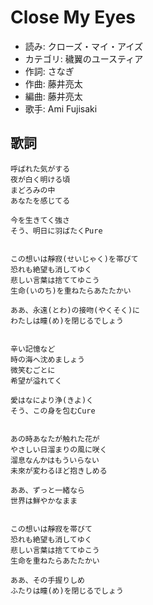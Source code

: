 Close My Eyes
==============

- 読み: クローズ・マイ・アイズ
- カテゴリ: 穢翼のユースティア
- 作詞: さなぎ
- 作曲: 藤井亮太
- 編曲: 藤井亮太
- 歌手: Ami Fujisaki


歌詞
-----

    呼ばれた気がする
    夜が白く明ける頃
    まどろみの中
    あなたを感じてる

    今を生きてく強さ
    そう、明日に羽ばたくPure


    この想いは靜寂(せいじゃく)を帯びて
    恐れも絶望も消してゆく
    悲しい言葉は捨ててゆこう
    生命(いのち)を重ねたらあたたかい

    ああ、永遠(とわ)の接吻(やくそく)に
    わたしは瞳(め)を閉じるでしょう


    辛い記憶など
    時の海へ沈めましょう
    微笑むごとに
    希望が溢れてく

    愛はなにより浄(きよ)く
    そう、この身を包むCure


    あの時あなたが触れた花が
    やさしい日溜まりの風に咲く
    溜息なんかはもういらない
    未來が変わるほど抱きしめる

    ああ、ずっと一緒なら
    世界は鮮やかなまま


    この想いは靜寂を帯びて
    恐れも絶望も消してゆく
    悲しい言葉は捨ててゆこう
    生命を重ねたらあたたかい

    ああ、その手握りしめ
    ふたりは瞳(め)を閉じるでしょう

